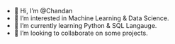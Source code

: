 - 👋 Hi, I’m @Chandan
- 👀 I’m interested in Machine Learning & Data Science.
- 🌱 I’m currently learning Python & SQL Langauge.
- 💞️ I’m looking to collaborate on some projects.

<!---
Chan2710/Chan2710 is a ✨ special ✨ repository because its `README.md` (this file) appears on your GitHub profile.
You can click the Preview link to take a look at your changes.
--->
